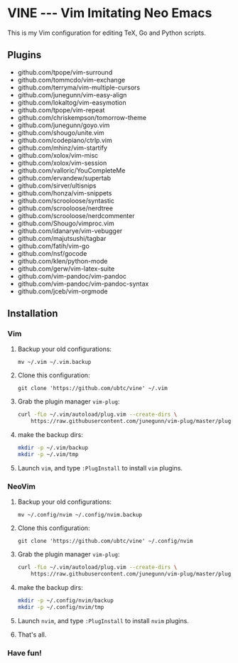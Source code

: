 # VINE --- Vim Imitating Neo Emacs

This is my Vim configuration for editing TeX, Go and Python scripts.

## Plugins
- github.com/tpope/vim-surround
- github.com/tommcdo/vim-exchange
- github.com/terryma/vim-multiple-cursors
- github.com/junegunn/vim-easy-align
- github.com/lokaltog/vim-easymotion
- github.com/tpope/vim-repeat
- github.com/chriskempson/tomorrow-theme
- github.com/junegunn/goyo.vim
- github.com/shougo/unite.vim
- github.com/codepiano/ctrlp.vim
- github.com/mhinz/vim-startify
- github.com/xolox/vim-misc
- github.com/xolox/vim-session
- github.com/valloric/YouCompleteMe
- github.com/ervandew/supertab
- github.com/sirver/ultisnips
- github.com/honza/vim-snippets
- github.com/scrooloose/syntastic
- github.com/scrooloose/nerdtree
- github.com/scrooloose/nerdcommenter
- github.com/Shougo/vimproc.vim
- github.com/idanarye/vim-vebugger
- github.com/majutsushi/tagbar
- github.com/fatih/vim-go
- github.com/nsf/gocode
- github.com/klen/python-mode
- github.com/gerw/vim-latex-suite
- github.com/vim-pandoc/vim-pandoc
- github.com/vim-pandoc/vim-pandoc-syntax
- github.com/jceb/vim-orgmode

## Installation
### Vim
1. Backup your old configurations:

    `mv ~/.vim ~/.vim.backup`

2. Clone this configuration:

    `git clone 'https://github.com/ubtc/vine' ~/.vim`

3. Grab the plugin manager `vim-plug`:

    ```sh
    curl -fLo ~/.vim/autoload/plug.vim --create-dirs \
        https://raw.githubusercontent.com/junegunn/vim-plug/master/plug.vim
    ```

4. make the backup dirs:

    ```sh
    mkdir -p ~/.vim/backup
    mkdir -p ~/.vim/tmp
    ```

5. Launch `vim`, and type `:PlugInstall` to install `vim` plugins.


### NeoVim
1. Backup your old configurations:

    `mv ~/.config/nvim ~/.config/nvim.backup`

2. Clone this configuration:

    `git clone 'https://github.com/ubtc/vine' ~/.config/nvim`

3. Grab the plugin manager `vim-plug`:

    ```sh
    curl -fLo ~/.vim/autoload/plug.vim --create-dirs \
        https://raw.githubusercontent.com/junegunn/vim-plug/master/plug.vim
    ```

4. make the backup dirs:

    ```sh
    mkdir -p ~/.config/nvim/backup
    mkdir -p ~/.config/nvim/tmp
    ```

5. Launch `nvim`, and type `:PlugInstall` to install `nvim` plugins.
6. That's all.

### Have fun!
